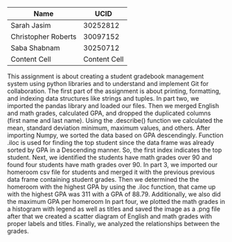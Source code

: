 
 | Name  | UCID |
| ------------- | ------------- |
| Sarah Jasim  | 30252812  |
| Christopher Roberts  | 30097152  |
| Saba Shabnam  | 30250712  |
| Content Cell  | Content Cell  |
 
This assignment is about creating a student gradebook management system using python libraries and to understand and implement Git for collaboration.
The first part of the assignment is about printing, formatting, and indexing data structures like strings and tuples. In part two, we imported the pandas library and loaded our files. Then we merged English and math grades, calculated GPA, and dropped the duplicated columns (first name and last name). Using the .describe() function we calculated the mean, standard deviation minimum, maximum values, and others. After importing Numpy, we sorted the data based on GPA descendingly. Function .iloc is used for finding the top student since the data frame was already sorted by GPA in a Descending manner. So, the first index indicates the top student. Next, we identified the students have math grades over 90 and found four students have math grades over 90.
In part 3, we imported our homeroom csv file for students and merged it with the previous previous data frame containing student grades. Then we determined the the homeroom with the highest GPA by using the .iloc function, that came up with the highest GPA was 311 with a GPA of 88.79. Additionally, we also did the maximum GPA per homeroom
In part four,  we plotted  the math grades in a histogram with legend as well as titles and saved the image as a .png file  after that we created a scatter diagram of English and math grades with proper labels and titles. Finally, we analyzed the relationships between the grades.
